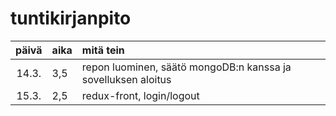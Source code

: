 # tuntikirjanpito

| päivä | aika | mitä tein  |
| :----:|:-----| :-----|
|14.3.|3,5| repon luominen, säätö mongoDB:n kanssa ja sovelluksen aloitus|
|15.3.|2,5| redux-front, login/logout|
